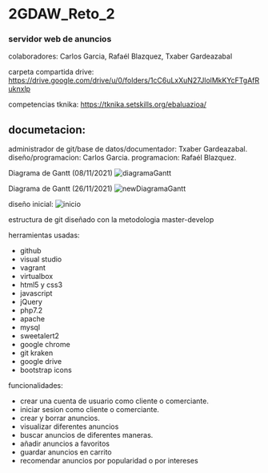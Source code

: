 # 2GDAW_Reto_2 
### servidor web de anuncios

colaboradores: Carlos Garcia, Rafaél Blazquez, Txaber Gardeazabal

carpeta compartida drive: https://drive.google.com/drive/u/0/folders/1cC6uLxXuN27JlolMkKYcFTgAfRuknxlp

competencias tknika: https://tknika.setskills.org/ebaluazioa/

## documetacion:

administrador de git/base de datos/documentador: Txaber Gardeazabal.
diseño/programacion: Carlos Garcia.
programacion: Rafaél Blazquez.

Diagrama de Gantt (08/11/2021)
![diagramaGantt](https://user-images.githubusercontent.com/73467706/140913481-a5872244-c7b9-4cc9-a02d-1ff5902db03a.png)

Diagrama de Gantt (26/11/2021)
![newDiagramaGantt](https://user-images.githubusercontent.com/73885809/143567668-32a9124c-bcc9-4048-87b8-829f025e7c2e.png)


diseño inicial:
![inicio](https://user-images.githubusercontent.com/73885809/143568032-d654b6ae-9fac-4346-bc72-7b536b824a4c.png)

estructura de git diseñado con la metodologia master-develop

herramientas usadas:
- github
- visual studio
- vagrant
- virtualbox
- html5 y css3
- javascript
- jQuery
- php7.2
- apache
- mysql
- sweetalert2
- google chrome
- git kraken
- google drive
- bootstrap icons

funcionalidades:
- crear una cuenta de usuario como cliente o comerciante.
- iniciar sesion como cliente o comerciante.
- crear y borrar anuncios.
- visualizar diferentes anuncios
- buscar anuncios de diferentes maneras.
- añadir anuncios a favoritos
- guardar anuncios en carrito
- recomendar anuncios por popularidad o por intereses
